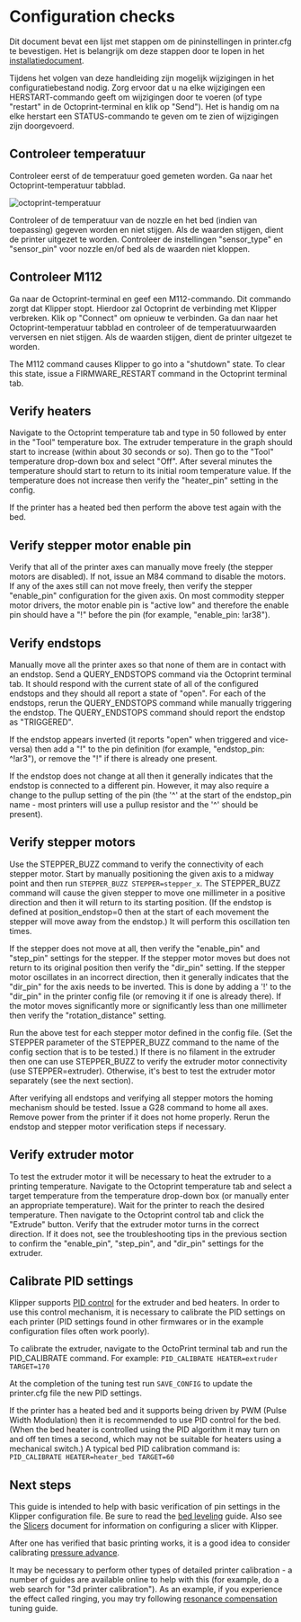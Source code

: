 # Configuration checks

Dit document bevat een lijst met stappen om de pininstellingen in printer.cfg te bevestigen. Het is belangrijk om deze stappen door te lopen in het [installatiedocument](Installation.md).

Tijdens het volgen van deze handleiding zijn mogelijk wijzigingen in het configuratiebestand nodig. Zorg ervoor dat u na elke wijzigingen een HERSTART-commando geeft om wijzigingen door te voeren (of type "restart" in de Octoprint-terminal en klik op "Send"). Het is handig om na elke herstart een STATUS-commando te geven om te zien of wijzigingen zijn doorgevoerd.

## Controleer temperatuur

Controleer eerst of de temperatuur goed gemeten worden. Ga naar het Octoprint-temperatuur tabblad.

![octoprint-temperatuur](img/octoprint-temperature.png)

Controleer of de temperatuur van de nozzle en het bed (indien van toepassing) gegeven worden en niet stijgen. Als de waarden stijgen, dient de printer uitgezet te worden. Controleer de instellingen "sensor_type" en "sensor_pin" voor nozzle en/of bed als de waarden niet kloppen.

## Controleer M112

Ga naar de Octoprint-terminal en geef een M112-commando. Dit commando zorgt dat Klipper stopt. Hierdoor zal Octoprint de verbinding met Klipper verbreken. Klik op "Connect" om opnieuw te verbinden. Ga dan naar het Octoprint-temperatuur tabblad en controleer of de temperatuurwaarden verversen en niet stijgen. Als de waarden stijgen, dient de printer uitgezet te worden.

The M112 command causes Klipper to go into a "shutdown" state. To clear this state, issue a FIRMWARE_RESTART command in the Octoprint terminal tab.

## Verify heaters

Navigate to the Octoprint temperature tab and type in 50 followed by enter in the "Tool" temperature box. The extruder temperature in the graph should start to increase (within about 30 seconds or so). Then go to the "Tool" temperature drop-down box and select "Off". After several minutes the temperature should start to return to its initial room temperature value. If the temperature does not increase then verify the "heater_pin" setting in the config.

If the printer has a heated bed then perform the above test again with the bed.

## Verify stepper motor enable pin

Verify that all of the printer axes can manually move freely (the stepper motors are disabled). If not, issue an M84 command to disable the motors. If any of the axes still can not move freely, then verify the stepper "enable_pin" configuration for the given axis. On most commodity stepper motor drivers, the motor enable pin is "active low" and therefore the enable pin should have a "!" before the pin (for example, "enable_pin: !ar38").

## Verify endstops

Manually move all the printer axes so that none of them are in contact with an endstop. Send a QUERY_ENDSTOPS command via the Octoprint terminal tab. It should respond with the current state of all of the configured endstops and they should all report a state of "open". For each of the endstops, rerun the QUERY_ENDSTOPS command while manually triggering the endstop. The QUERY_ENDSTOPS command should report the endstop as "TRIGGERED".

If the endstop appears inverted (it reports "open" when triggered and vice-versa) then add a "!" to the pin definition (for example, "endstop_pin: ^!ar3"), or remove the "!" if there is already one present.

If the endstop does not change at all then it generally indicates that the endstop is connected to a different pin. However, it may also require a change to the pullup setting of the pin (the '^' at the start of the endstop_pin name - most printers will use a pullup resistor and the '^' should be present).

## Verify stepper motors

Use the STEPPER_BUZZ command to verify the connectivity of each stepper motor. Start by manually positioning the given axis to a midway point and then run `STEPPER_BUZZ STEPPER=stepper_x`. The STEPPER_BUZZ command will cause the given stepper to move one millimeter in a positive direction and then it will return to its starting position. (If the endstop is defined at position_endstop=0 then at the start of each movement the stepper will move away from the endstop.) It will perform this oscillation ten times.

If the stepper does not move at all, then verify the "enable_pin" and "step_pin" settings for the stepper. If the stepper motor moves but does not return to its original position then verify the "dir_pin" setting. If the stepper motor oscillates in an incorrect direction, then it generally indicates that the "dir_pin" for the axis needs to be inverted. This is done by adding a '!' to the "dir_pin" in the printer config file (or removing it if one is already there). If the motor moves significantly more or significantly less than one millimeter then verify the "rotation_distance" setting.

Run the above test for each stepper motor defined in the config file. (Set the STEPPER parameter of the STEPPER_BUZZ command to the name of the config section that is to be tested.) If there is no filament in the extruder then one can use STEPPER_BUZZ to verify the extruder motor connectivity (use STEPPER=extruder). Otherwise, it's best to test the extruder motor separately (see the next section).

After verifying all endstops and verifying all stepper motors the homing mechanism should be tested. Issue a G28 command to home all axes. Remove power from the printer if it does not home properly. Rerun the endstop and stepper motor verification steps if necessary.

## Verify extruder motor

To test the extruder motor it will be necessary to heat the extruder to a printing temperature. Navigate to the Octoprint temperature tab and select a target temperature from the temperature drop-down box (or manually enter an appropriate temperature). Wait for the printer to reach the desired temperature. Then navigate to the Octoprint control tab and click the "Extrude" button. Verify that the extruder motor turns in the correct direction. If it does not, see the troubleshooting tips in the previous section to confirm the "enable_pin", "step_pin", and "dir_pin" settings for the extruder.

## Calibrate PID settings

Klipper supports [PID control](https://en.wikipedia.org/wiki/PID_controller) for the extruder and bed heaters. In order to use this control mechanism, it is necessary to calibrate the PID settings on each printer (PID settings found in other firmwares or in the example configuration files often work poorly).

To calibrate the extruder, navigate to the OctoPrint terminal tab and run the PID_CALIBRATE command. For example: `PID_CALIBRATE HEATER=extruder TARGET=170`

At the completion of the tuning test run `SAVE_CONFIG` to update the printer.cfg file the new PID settings.

If the printer has a heated bed and it supports being driven by PWM (Pulse Width Modulation) then it is recommended to use PID control for the bed. (When the bed heater is controlled using the PID algorithm it may turn on and off ten times a second, which may not be suitable for heaters using a mechanical switch.) A typical bed PID calibration command is: `PID_CALIBRATE HEATER=heater_bed TARGET=60`

## Next steps

This guide is intended to help with basic verification of pin settings in the Klipper configuration file. Be sure to read the [bed leveling](Bed_Level.md) guide. Also see the [Slicers](Slicers.md) document for information on configuring a slicer with Klipper.

After one has verified that basic printing works, it is a good idea to consider calibrating [pressure advance](Pressure_Advance.md).

It may be necessary to perform other types of detailed printer calibration - a number of guides are available online to help with this (for example, do a web search for "3d printer calibration"). As an example, if you experience the effect called ringing, you may try following [resonance compensation](Resonance_Compensation.md) tuning guide.
